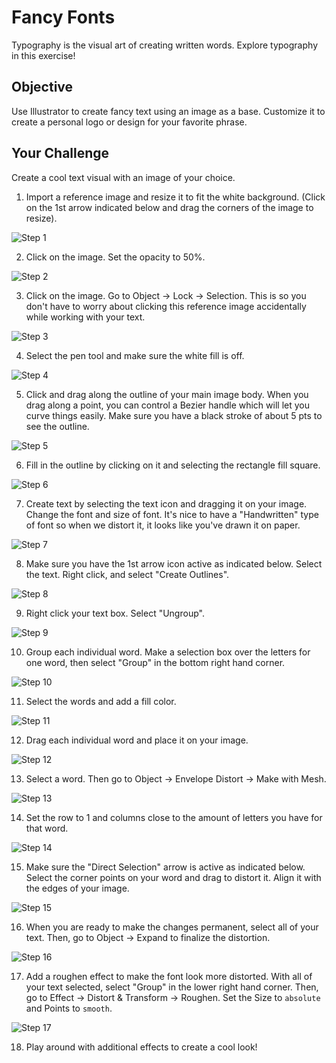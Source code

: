# Fancy Fonts

Typography is the visual art of creating written words. Explore typography in this exercise!

## Objective

Use Illustrator to create fancy text using an image as a base. Customize it to create a personal logo or design for your favorite phrase.

## Your Challenge

Create a cool text visual with an image of your choice.

1. Import a reference image and resize it to fit the white background. (Click on the 1st arrow indicated below and drag the corners of the image to resize).

![Step 1](https://github.com/junior-devleague/spring-break-digital-media-camp/blob/master/day-4-graphic-design/images/step-1.png)

2. Click on the image. Set the opacity to 50%.

![Step 2](https://github.com/junior-devleague/spring-break-digital-media-camp/blob/master/day-4-graphic-design/images/step-2.png)

3. Click on the image. Go to Object -> Lock -> Selection. This is so you don't have to worry about clicking this reference image accidentally while working with your text.

![Step 3](https://github.com/junior-devleague/spring-break-digital-media-camp/blob/master/day-4-graphic-design/images/step-3.png)

4. Select the pen tool and make sure the white fill is off.

![Step 4](https://github.com/junior-devleague/spring-break-digital-media-camp/blob/master/day-4-graphic-design/images/step-4.png)

5. Click and drag along the outline of your main image body. When you drag along a point, you can control a Bezier handle which will let you curve things easily. Make sure you have a black stroke of about 5 pts to see the outline.

![Step 5](https://github.com/junior-devleague/spring-break-digital-media-camp/blob/master/day-4-graphic-design/images/step-5.png)

6. Fill in the outline by clicking on it and selecting the rectangle fill square.

![Step 6](https://github.com/junior-devleague/spring-break-digital-media-camp/blob/master/day-4-graphic-design/images/step-6.png)

7. Create text by selecting the text icon and dragging it on your image. Change the font and size of font. It's nice to have a "Handwritten" type of font so when we distort it, it looks like you've drawn it on paper.

![Step 7](https://github.com/junior-devleague/spring-break-digital-media-camp/blob/master/day-4-graphic-design/images/step-7.png)

8. Make sure you have the 1st arrow icon active as indicated below. Select the text. Right click, and select "Create Outlines".

![Step 8](https://github.com/junior-devleague/spring-break-digital-media-camp/blob/master/day-4-graphic-design/images/step-8.png)

9. Right click your text box. Select "Ungroup".

![Step 9](https://github.com/junior-devleague/spring-break-digital-media-camp/blob/master/day-4-graphic-design/images/step-9.png)

10. Group each individual word. Make a selection box over the letters for one word, then select "Group" in the bottom right hand corner.

![Step 10](https://github.com/junior-devleague/spring-break-digital-media-camp/blob/master/day-4-graphic-design/images/step-10.png)

11. Select the words and add a fill color.

![Step 11](https://github.com/junior-devleague/spring-break-digital-media-camp/blob/master/day-4-graphic-design/images/step-11.png)

12. Drag each individual word and place it on your image.

![Step 12](https://github.com/junior-devleague/spring-break-digital-media-camp/blob/master/day-4-graphic-design/images/step-12.png)

13. Select a word. Then go to Object -> Envelope Distort -> Make with Mesh.

![Step 13](https://github.com/junior-devleague/spring-break-digital-media-camp/blob/master/day-4-graphic-design/images/step-13.png)

14. Set the row to 1 and columns close to the amount of letters you have for that word.

![Step 14](https://github.com/junior-devleague/spring-break-digital-media-camp/blob/master/day-4-graphic-design/images/step-14.png)

15. Make sure the "Direct Selection" arrow is active as indicated below. Select the corner points on your word and drag to distort it. Align it with the edges of your image.

![Step 15](https://github.com/junior-devleague/spring-break-digital-media-camp/blob/master/day-4-graphic-design/images/step-15.png)

16. When you are ready to make the changes permanent, select all of your text. Then, go to Object -> Expand to finalize the distortion.

![Step 16](https://github.com/junior-devleague/spring-break-digital-media-camp/blob/master/day-4-graphic-design/images/step-16.png)

17. Add a roughen effect to make the font look more distorted. With all of your text selected, select "Group" in the lower right hand corner. Then, go to Effect -> Distort & Transform -> Roughen. Set the Size to ```absolute``` and Points to ```smooth```.

![Step 17](https://github.com/junior-devleague/spring-break-digital-media-camp/blob/master/day-4-graphic-design/images/step-17.png)

18. Play around with additional effects to create a cool look! 
